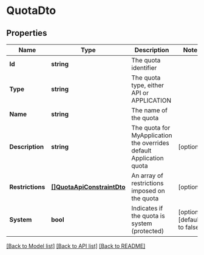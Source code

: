 # QuotaDto

## Properties

Name | Type | Description | Notes
------------ | ------------- | ------------- | -------------
**Id** | **string** | The quota identifier | 
**Type** | **string** | The quota type, either API or APPLICATION | 
**Name** | **string** | The name of the quota | 
**Description** | **string** | The quota for MyApplication the overrides default Application quota | [optional] 
**Restrictions** | [**[]QuotaApiConstraintDto**](QuotaApiConstraintDTO.md) | An array of restrictions imposed on the quota | [optional] 
**System** | **bool** | Indicates if the quota is system (protected) | [optional] [default to false]

[[Back to Model list]](../README.md#documentation-for-models) [[Back to API list]](../README.md#documentation-for-api-endpoints) [[Back to README]](../README.md)


